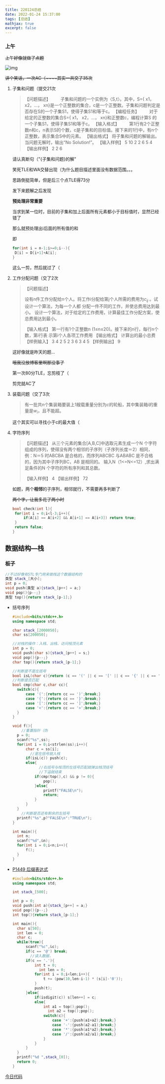 ```yaml
---
title: 220124总结
date: 2022-01-24 15:37:00
tags: [总结]
mathjax: true
excerpt: false
---
```




### 上午

~~上午好像就做了点题~~

![img](https://raw.githubusercontents.com/gongxi-cn-ln-dl/tuchuang/main/PicGo/22012403.PNG)

~~讲个笑话，一次AC（~~~~其实一共交了35次~~

1. 子集和问题（提交21次

   >【问题描述】
   >　　子集和问题的一个实例为〈S,t〉。其中，S={ x1， x2，…， xn}是一个正整数的集合，c是一个正整数。子集和问题判定是否存在S的一个子集S1，使得子集S1和等于c。
   >【编程任务】
   >　　对于给定的正整数的集合S={ x1， x2，…， xn}和正整数c，编程计算S 的一个子集S1，使得子集S1和等于c。
   >【输入格式】
   >　　第1行有2个正整数n和c，n表示S的个数，c是子集和的目标值。接下来的1行中，有n个正整数，表示集合S中的元素。
   >【输出格式】
   >		将子集和问题的解输出。当问题无解时，输出“No Solution!”。
   >【输入样例】
   >	5 10
   >	2 2 6 5 4
   >【输出样例】
   >	2 2 6

   请认真断句（"{子集和问题}的解"

   笑死TLE和WA交替出现（为什么题目描述里面没有数据范围。。。

   思路倒挺简单，但是后三个点TLE得73分

   发下来题解之后发现

   **预处理非常重要**

   当求到某一位时，目前的子集和加上后面所有元素都小于目标值时，显然已经错了

   那么就预处理出i后面的所有值的和

   即

   ```cpp
   for(int i = n-1;i>=0;i--){
   	D[i] = D[i+1]+A[i];
   }
   ```

   这么一剪，然后就过了（

2. 工作分配问题（交了2次

   > 【问题描述】
   >
   > 设有n件工作分配给n个人。将工作i分配给第j个人所需的费用为$c_{ij}$ 。试设计一个算法，为每一个人都 分配一件不同的工作，并使总费用达到最小。
   > 设计一个算法，对于给定的工作费用，计算最佳工作分配方案，使总费用达到最小。
   >
   > 【输入格式】
   > 第一行有1个正整数n (1≤n≤20)。接下来的n行，每行n个数，第i行表 示第i个人各项工作费用
   > 【输出格式】
   > 计算出的最小总费
   > 【样例输入】
   > 3
   > 4 2 5
   > 2 3 6
   > 3 4 5
   > 【样例输出】
   > 9

   这好像就是昨天的题... 

   ~~哦我没放博客里啊那没事了~~

   第一次80分TLE，忘剪枝了（

   剪完就AC了

3. 装载问题（交了3次

   > 有一批共n个集装箱要装上1艘载重量分别为$c$的轮船，其中集装箱i的重量是$w_i$，且不能超。

   这个其实可以寻找小于c的最大值（

4. 字符序列

   > 【问题描述】
   > 从三个元素的集合[A,B,C]中选取元素生成一个N 个字符组成的序列，使得没有两个相邻的子序列（子序列长度＝2）相同，例：N＝5 时ABCBA 是合格的，而序列ABCBC 与ABABC 是不合格的，因为其中子序列BC，AB 是相同的。
   > 输入N（1<=N<=12）,求出满足条件的N 个字符的所有序列和其总数。
   >
   > 【输入样例】
   > 4
   > 【输出样例】
   > 72

   如题，两个**相邻**的子序列，相邻就行，不需要再多判断了

   ~~两个字，让我多花了两小时~~

   ```cpp
   bool check(int l){
   	for(int i = 0;i<l-3;i++){
   		if(A[i] == A[i+2] && A[i+1] == A[i+3]) return true;
   	}
   	return false;
   }
   ```

   

   

## 数据结构—栈

### 板子

```cpp
//不过好像有STL专门用来做栈这个数据结构的
类型 stack_[大小];
int p = 0;
void push(类型 a){stack_[p++] = a;}
void pop(){p--;}
类型 top(){return stack_[p-1];}

```



- 括号序列

  ```cpp
  #include<bits/stdc++.h>
  using namespace std;
  
  char stack_[2000050];
  char ss[200050];
  
  //对栈的操作：入栈、出栈、访问栈顶元素
  int p = 0;
  void push(char s){stack_[p++] = s;}
  void pop(){p--;}
  char top(){return stack_[p-1];} 
  
  //判断是不是左括号
  bool isL(char c){return (c == '(' || c == '[' || c == '{' || c == '<');}
  //判断是否匹配
  bool cmp(char c,char cc){
  	switch(c){
  		case '(':{return cc == ')';break;}
  		case '{':{return cc == '}';break;}
  		case '[':{return cc == ']';break;}
  		case '<':{return cc == '>';break;}
  	}
  }
  
  void f(){
      //重置指针（伪
  	p = 0;
  	scanf("%s",ss);
  	for(int i = 0;i<strlen(ss);i++){
  		char c = ss[i];
          //是左括号就入栈
  		if(isL(c)) push(c);
  		else{
              //右括号与栈顶的左括号匹配就弹出栈顶括号
              //下溢就结束
  			if(cmp(top(),c) && p != 0){
  				pop();
  			}else{
  				printf("FALSE\n");
  				return;
  			}
  		}
  	}
      //判断是否还有剩余的左括号
  	printf("%s",p?"FALSE\n":"TRUE\n");
  }
  
  int main(){
  	int n;
  	scanf("%d",&n);
  	for(int i = 0;i<n;i++){
  		f();
  	}
  }
  ```

- [P1449 后缀表达式](https://www.luogu.com.cn/problem/P1449)

  ```cpp
  #include<bits/stdc++.h>
  using namespace std;
  
  int stack_[500];
  
  int p = 0;
  void push(int a){stack_[p++] = a;}
  void pop(){p--;}
  int top(){return stack_[p-1];}
  
  int main(){
  	char s[50];
  	int len = 0;
  	char c;
  	while(true){
  		scanf("%c",&c);
  		if(c == '@') break;
          //读入数据，
  		if(c == '.'){
  			int t = 0;
              int len = 0;
  			for(int i = 0;i<len;i++){
  				t += (pow(10,len-i-1) * (s[i]-'0'));
  			}
  			push(t);
  		}else{
  			if(isdigit(c)) s[len++] = c;
  			else{
  				int a1 = top();pop();
                  int a2 = top();pop();
  				switch(c){
  					case '+':{push(a1+a2);break;}
  					case '-':{push(a2-a1);break;}
  					case '*':{push(a1*a2);break;}
  					case '/':{push(a2/a1);break;}
  				}
  			}
  		}	
  	}
  	printf("%d ",stack_[0]);
  	return 0;
  }
  ```

[今日代码](https://cdn.jsdelivr.net/gh/gongxi-cn-ln-dl/tuchuang/CODE_compressed/220124.zip)
